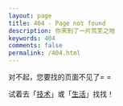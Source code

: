 ```yaml
---
layout: page
title: 404 - Page not found
description: 你来到了一片荒芜之地
keywords: 404
comments: false
permalink: /404.html
---
```


对不起，您要找的页面不见了= =

试着去「[技术](/tech/)」或「[生活](/life/)」找找！
